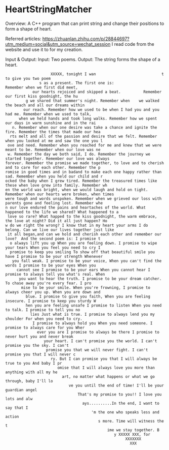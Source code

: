 # HeartStringMatcher
Overview: A C++ program that can print string and change their positions to form a shape of heart.

Referred articles:
https://zhuanlan.zhihu.com/p/28844697?utm_medium=social&utm_source=wechat_session
I read code from the website and use it to for my creation.

Input & Output:
	Input: Two poems.
	Output: The string forms the shape of a heart.



                                                                                                                         
                        XXXXX, tonight I wan                             t to give you two poem                        
                   s as a present. The first one is:                  Remember when we first did meet,                   
                our hearts rejoiced and skipped a beat.          Remember our first kiss goodnight, the hu               
             g we shared that summer's night. Remember when    we walked the beach and all our dreams within             
            our reach. Remember how we used to be when I had you and you had me. Remember when we used to talk,          
          when we held hands and took long walks. Remember how we spent our days in warm sunshine and in the rai         
       n. Remember when our one desire was take a chance and ignite the fire. Remember the times that made our hea       
      rts melt and all of the passion and desire that we felt. Remember when you looked at me and saw the one you l      
     ove and need. Remember when you reached for me and knew that we were meant to be. Remember when our love was ne     
     w. Remember the day we both said, I do. Remember the journey we started together. Remember our love was always      
    forever. Remember the promise we made together, to love and to cherish and to care for each other. Remember the p    
    romise in good times and in badand to make each one happy rather than sad. Remember when you held our child and r    
    ocked the baby when I grew tired. Remember the treasured times like these when love grew into family. Remember wh    
    en the world was bright, when we would laugh and hold on tight. Remember when our hearts were broken, when times     
    were tough and words unspoken. Remember when we grieved our loss with parents gone and feeling lost. Remember whe    
    n our love endured the pains and heartaches of the world. What happened to the life we shared? What happened to a    
     love so rare? What happed to the kiss goodnight, the warm embrace, the love at night? Did it all just happen? Ho    
    w do we right the wrong? I know that in my heart your arms I do belong. Can we live our lives together just like     
     it all began,and can we hold and cherish each other and remember our love?  And the second poem is: I promise t     
      o always lift you up When you are feeling down. I promise to wipe your tears When you feel you need to cry I       
      promise to keep you smiling To show off that beautiful smile you have I promise to be your strength Whenever       
       you fall weak. I promise to be your voice, When you can't find the words I promise to be your eyes When you       
         cannot see I promise to be your ears When you cannot hear I promise to always tell you what's real. When        
          you want to hear the truth. I promise to be your dream catcher. To chase away you're every fear. I pro         
           mise to be your smile. When you're frowning, I promise to always cheer you up. When you are down and          
             blue. I promise to give you faith, When you are feeling insecure. I promise to keep you sturdy W            
             hen you are feeling unsafe I promise to listen When you need to talk. I promise to tell you no              
               lies Just what is true. I promise to always lend you my shoulder For when you need to cry.                
                I promise to always hold you When you need someone. I promise to always care for you Wher                
                  ever you are I promise to always be there I promise to never hurt you and never break                  
                     your heart. I can't promise you the world. I can't promise you the sky. I can't                     
                      promise you that we will never fight. I can't promise you that I will never c                      
                        ry. But I can promise you that I will always be true to you And baby I pr                        
                           omise that I will always love you more than anything with all my he                           
                             art, no matter what happens or what we go through, baby I'll lo                             
                                ve you until the end of time! I'll be your guardian angel                                
                                    That's my promise to you!! I love you lots and alw                                   
                                      ays..........In the end, I want to say that I                                      
                                          'm the one who speaks less and action                                          
                                             s more. Time will witness the t                                             
                                                 ime we stay together. B                                                 
                                                    y XXXXX XXX, for                                                    
                                                         XXXXXXX                                                         
                                                           XXX            





